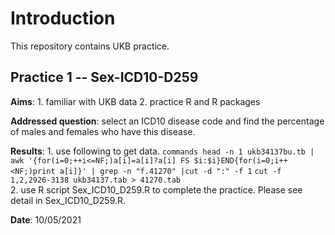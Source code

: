 Introduction
======
This repository contains UKB practice.

Practice 1 -- Sex-ICD10-D259
-------
**Aims**: 1. familiar with UKB data
      2. practice R and R packages

**Addressed question**: select an ICD10 disease code and find the percentage of males and females who have this disease.

**Results**: 1. use following to get data.
            `commands head -n 1 ukb34137bu.tb | awk '{for(i=0;++i<=NF;)a[i]=a[i]?a[i] FS $i:$i}END{for(i=0;i++<NF;)print a[i]}' | grep -n "f.41270" |cut -d ":" -f 1` 
            `cut -f 1,2,2926-3138 ukb34137.tab > 41270.tab`   
         2. use R script Sex_ICD10_D259.R to complete the practice. Please see detail in Sex_ICD10_D259.R.

**Date**: 10/05/2021 
